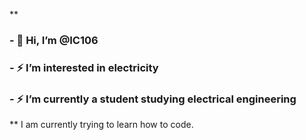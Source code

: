 **
### - 👋 Hi, I’m @IC106
### - ⚡️ I’m interested in electricity
### - ⚡️ I’m currently a student studying electrical engineering
**
I am currently trying to learn how to code.

<!---
IC106/IC106 is a ✨ special ✨ repository because its `README.md` (this file) appears on your GitHub profile.
You can click the Preview link to take a look at your changes.
--->
